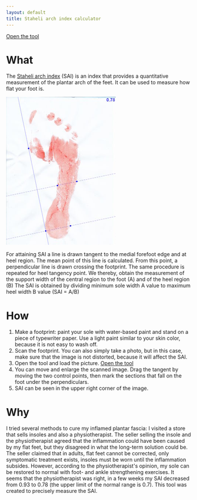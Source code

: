 ```yaml
---
layout: default
title: Staheli arch index calculator
---
```


<a class="cta" href="tool.html">Open the tool</a>

# What

The [Staheli arch index](https://www.ijmhr.org/ijar.7.1/IJAR.2018.427.pdf) (SAI) is an index that provides a quantitative measurement of the plantar arch of the feet. It can be used to measure how flat your foot is.

![Staheli arch index measurement](/assets/images/sai.jpg)

For attaining SAI a line is drawn tangent to the medial forefoot edge and at heel region. The mean point of this line is calculated. From this point, a perpendicular line is drawn crossing the footprint. The same procedure is repeated for heel tangency point. We thereby, obtain the measurement of the support width of the central region to the foot (A) and of the heel region (B) The SAI is obtained by dividing minimum sole width A value to maximum heel width B value (SAI = A/B)

# How

1.  Make a footprint: paint your sole with water-based paint and stand on a piece of typewriter paper. Use a light paint similar to your skin color, because it is not easy to wash off.
2.  Scan the footprint. You can also simply take a photo, but in this case, make sure that the image is not distorted, because it will affect the SAI.
3.  Open the tool and load the picture. <a href="/tool.html">Open the tool</a>
4.  You can move and enlarge the scanned image. Drag the tangent by moving the two control points, then mark the sections that fall on the foot under the perpendiculars.
5.  SAI can be seen in the upper right corner of the image.

# Why

I tried several methods to cure my inflamed plantar fascia: I visited a store that sells insoles and also a physiotherapist. The seller selling the insole and the physiotherapist agreed that the inflammation could have been caused by my flat feet, but they disagreed in what the long-term solution could be. The seller claimed that in adults, flat feet cannot be corrected, only symptomatic treatment exists, insoles must be worn until the inflammation subsides. However, according to the physiotherapist's opinion, my sole can be restored to normal with foot- and ankle strengthening exercises. It seems that the physiotherapist was right, in a few weeks my SAI decreased from 0.93 to 0.78 (the upper limit of the normal range is 0.7). This tool was created to precisely measure the SAI.
